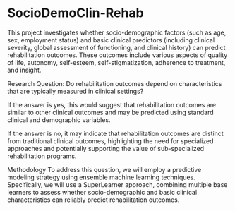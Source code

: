 # SocioDemoClin-Rehab

This project investigates whether socio-demographic factors (such as age, sex, employment status) and basic clinical predictors (including clinical severity, global assessment of functioning, and clinical history) can predict rehabilitation outcomes. These outcomes include various aspects of quality of life, autonomy, self-esteem, self-stigmatization, adherence to treatment, and insight.

Research Question:
Do rehabilitation outcomes depend on characteristics that are typically measured in clinical settings?

If the answer is yes, this would suggest that rehabilitation outcomes are similar to other clinical outcomes and may be predicted using standard clinical and demographic variables.

If the answer is no, it may indicate that rehabilitation outcomes are distinct from traditional clinical outcomes, highlighting the need for specialized approaches and potentially supporting the value of sub-specialized rehabilitation programs.

Methodology
To address this question, we will employ a predictive modeling strategy using ensemble machine learning techniques. Specifically, we will use a SuperLearner approach, combining multiple base learners to assess whether socio-demographic and basic clinical characteristics can reliably predict rehabilitation outcomes.
